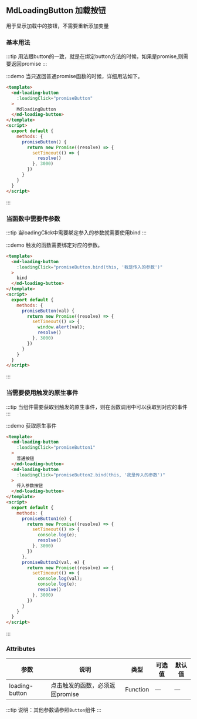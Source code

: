 ## MdLoadingButton 加载按钮

用于显示加载中的按钮，不需要重新添加变量

### 基本用法

:::tip
用法跟button的一致，就是在绑定button方法的时候，如果是promise,则需要返回promise
:::

:::demo 当只返回普通promise函数的时候，详细用法如下。

```html
<template>
  <md-loading-button
    :loadingClick="promiseButton"
  >
    MdloadingButton
  </md-loading-button>
</template>
<script>
  export default {
    methods: {
      promiseButton() {
        return new Promise((resolve) => {
          setTimeout(() => {
            resolve()
          }, 3000)
        })
      }
    }
  }
</script>
```

:::

### 当函数中需要传参数

:::tip
当loadingClick中需要绑定参入的参数就需要使用bind
:::

:::demo 触发的函数需要绑定对应的参数。

```html
<template>
  <md-loading-button
    :loadingClick="promiseButton.bind(this, '我是传入的参数')"
  >
    bind
  </md-loading-button>
</template>
<script>
  export default {
    methods: {
      promiseButton(val) {
        return new Promise((resolve) => {
          setTimeout(() => {
            window.alert(val);
            resolve()
          }, 3000)
        })
      }
    }
  }
</script>
```

:::

### 当需要使用触发的原生事件

:::tip
当组件需要获取到触发的原生事件，则在函数调用中可以获取到对应的事件
:::

:::demo 获取原生事件

```html
<template>
  <md-loading-button
    :loadingClick="promiseButton1"
  >
    普通按钮
  </md-loading-button>
  <md-loading-button
    :loadingClick="promiseButton2.bind(this, '我是传入的参数')"
  >
    传入参数按钮
  </md-loading-button>
</template>
<script>
  export default {
    methods: {
      promiseButton1(e) {
        return new Promise((resolve) => {
          setTimeout(() => {
            console.log(e);
            resolve()
          }, 3000)
        })
      },
      promiseButton2(val, e) {
        return new Promise((resolve) => {
          setTimeout(() => {
            console.log(val);
            console.log(e);
            resolve()
          }, 3000)
        })
      }
    }
  }
</script>
```

:::

### Attributes

| 参数           | 说明                            | 类型     | 可选值 | 默认值 |
| -------------- | ------------------------------- | -------- | ------ | ------ |
| loading-button | 点击触发的函数，必须返回promise | Function | —      | —      |

:::tip
说明：其他参数请参照`Button`组件
:::
